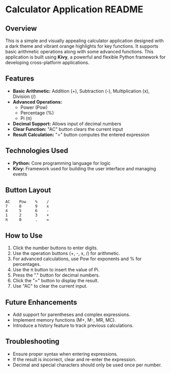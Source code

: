 # Calculator Application README

## Overview
This is a simple and visually appealing calculator application designed with a dark theme and vibrant orange highlights for key functions. It supports basic arithmetic operations along with some advanced functions. This application is built using **Kivy**, a powerful and flexible Python framework for developing cross-platform applications.

## Features
- **Basic Arithmetic:** Addition (+), Subtraction (-), Multiplication (x), Division (/)
- **Advanced Operations:**
  - Power (Pow)
  - Percentage (%)
  - Pi (π)
- **Decimal Support:** Allows input of decimal numbers
- **Clear Function:** "AC" button clears the current input
- **Result Calculation:** "=" button computes the entered expression

## Technologies Used
- **Python:** Core programming language for logic
- **Kivy:** Framework used for building the user interface and managing events

## Button Layout
```
AC    Pow    %    /
7     8      9    x
4     5      6    -
1     2      3    +
π     0      .    =
```

## How to Use
1. Click the number buttons to enter digits.
2. Use the operation buttons (+, -, x, /) for arithmetic.
3. For advanced calculations, use Pow for exponents and % for percentages.
4. Use the π button to insert the value of Pi.
5. Press the "." button for decimal numbers.
6. Click the "=" button to display the result.
7. Use "AC" to clear the current input.

## Future Enhancements
- Add support for parentheses and complex expressions.
- Implement memory functions (M+, M-, MR, MC).
- Introduce a history feature to track previous calculations.

## Troubleshooting
- Ensure proper syntax when entering expressions.
- If the result is incorrect, clear and re-enter the expression.
- Decimal and special characters should only be used once per number.


